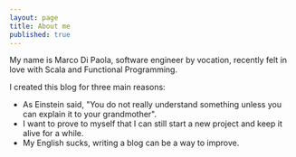 ```yaml
---
layout: page
title: About me
published: true
---
```


My name is Marco Di Paola, software engineer by vocation, recently felt in love with Scala and Functional Programming.

I created this blog for three main reasons:

- As Einstein said, "You do not really understand something unless you can explain it to your grandmother".
- I want to prove to myself that I can still start a new project and keep it alive for a while.
- My English sucks, writing a blog can be a way to improve.

